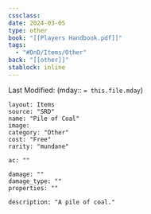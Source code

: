 ```yaml
---
cssclass: 
date: 2024-03-05
type: other
book: "[[Players Handbook.pdf]]"
tags:
  - "#DnD/Items/Other"
back: "[[other]]"
stablock: inline
---
```

Last Modified: (mday:: `= this.file.mday`)


```statblock
layout: Items
source: "SRD"
name: "Pile of Coal"
image: 
category: "Other"
cost: "Free"
rarity: "mundane"

ac: ""

damage: ""
damage_type: ""
properties: ""

description: "A pile of coal."
```